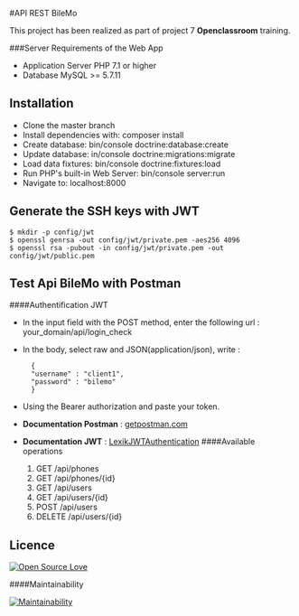 #API REST BileMo

This project has been realized as part of project 7 **Openclassroom** training.

###Server Requirements of the Web App
- Application Server PHP 7.1 or higher
- Database MySQL >= 5.7.11

Installation
-----------------
- Clone the master branch
- Install dependencies with: composer install
- Create database: bin/console doctrine:database:create
- Update database: in/console doctrine:migrations:migrate
- Load data fixtures: bin/console doctrine:fixtures:load
- Run PHP's built-in Web Server: bin/console server:run
- Navigate to: localhost:8000


Generate the SSH keys with JWT
-----------------
    $ mkdir -p config/jwt 
    $ openssl genrsa -out config/jwt/private.pem -aes256 4096
    $ openssl rsa -pubout -in config/jwt/private.pem -out config/jwt/public.pem

Test Api BileMo with Postman
-----------------
####Authentification JWT
- In the input field with the POST method, enter the following url : your_domain/api/login_check
- In the body, select raw and JSON(application/json), write : 

        {
        "username" : "client1",
        "password" : "bilemo"
        }

- Using the Bearer authorization and paste your token.
- **Documentation Postman** : [getpostman.com]( https://www.getpostman.com/)
- **Documentation JWT** :  [LexikJWTAuthentication](https://github.com/lexik/LexikJWTAuthenticationBundle/blob/master/Resources/doc/index.md)
####Available operations
   
   1. GET /api/phones  
   2. GET /api/phones/{id}     
   3. GET /api/users   
   4. GET /api/users/{id}   
   5. POST /api/users   
   6. DELETE /api/users/{id}
   
Licence
--------
[![Open Source Love](https://badges.frapsoft.com/os/v2/open-source.png?v=103)](https://github.com/ellerbrock/open-source-badges/)

####Maintainability

[![Maintainability](https://api.codeclimate.com/v1/badges/570786c6e4aa90d0627c/maintainability)](https://codeclimate.com/github/gdpweb/bilemo/maintainability)